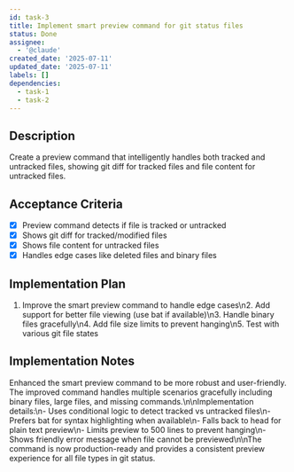 ```yaml
---
id: task-3
title: Implement smart preview command for git status files
status: Done
assignee:
  - '@claude'
created_date: '2025-07-11'
updated_date: '2025-07-11'
labels: []
dependencies:
  - task-1
  - task-2
---
```


## Description

Create a preview command that intelligently handles both tracked and untracked files, showing git diff for tracked files and file content for untracked files.

## Acceptance Criteria

- [x] Preview command detects if file is tracked or untracked
- [x] Shows git diff for tracked/modified files
- [x] Shows file content for untracked files
- [x] Handles edge cases like deleted files and binary files

## Implementation Plan

1. Improve the smart preview command to handle edge cases\n2. Add support for better file viewing (use bat if available)\n3. Handle binary files gracefully\n4. Add file size limits to prevent hanging\n5. Test with various git file states

## Implementation Notes

Enhanced the smart preview command to be more robust and user-friendly. The improved command handles multiple scenarios gracefully including binary files, large files, and missing commands.\n\nImplementation details:\n- Uses conditional logic to detect tracked vs untracked files\n- Prefers bat for syntax highlighting when available\n- Falls back to head for plain text preview\n- Limits preview to 500 lines to prevent hanging\n- Shows friendly error message when file cannot be previewed\n\nThe command is now production-ready and provides a consistent preview experience for all file types in git status.
